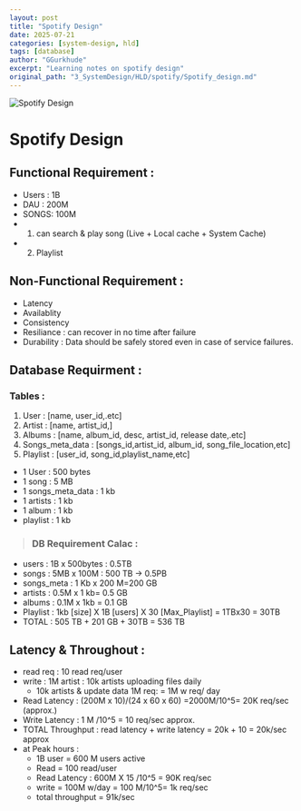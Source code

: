 ```yaml
---
layout: post
title: "Spotify Design"
date: 2025-07-21
categories: [system-design, hld]
tags: [database]
author: "GGurkhude"
excerpt: "Learning notes on spotify design"
original_path: "3_SystemDesign/HLD/spotify/Spotify_design.md"
---
```


![Spotify Design](Spotify_design.jpg)

# Spotify Design 
## Functional Requirement :
- Users : 1B
- DAU : 200M
- SONGS: 100M
- 1. can search & play song (Live + Local cache + System Cache)
- 2. Playlist


## Non-Functional Requirement :
- Latency
- Availablity
- Consistency
- Resiliance : can recover in no time after failure
- Durability : Data should be safely stored even in case of service failures.

## Database Requirment :
### Tables : 
1. User  : [name, user_id,.etc]
2. Artist : [name, artist_id,]
3. Albums : [name, album_id, desc, artist_id, release date,.etc]
4. Songs_meta_data : [songs_id,artist_id, album_id, song_file_location,etc]
5. Playlist : [user_id, song_id,playlist_name,etc]

 - 1 User : 500  bytes
 - 1 song : 5 MB
 - 1 songs_meta_data : 1 kb
 - 1 artists : 1 kb
 - 1 album : 1 kb
 -  playlist : 1 kb

>  ### DB Requirement Calac :
 - users : 1B x 500bytes : 0.5TB
 - songs : 5MB x 100M : 500 TB ->  0.5PB
 - songs_meta : 1 Kb x 200 M=200 GB
 - artists : 0.5M x 1 kb= 0.5 GB
 - albums : 0.1M x 1kb = 0.1 GB
 - Playlist : 1kb [size] X 1B [users] X 30 [Max_Playlist] = 1TBx30 =  30TB
 - TOTAL : 505 TB + 201 GB + 30TB = 536 TB
   
## Latency & Throughout :
- read req : 10 read req/user
- write : 1M artist : 10k artists uploading files daily
  -  10k artists & update data 1M req: = 1M w req/ day
- Read Latency : (200M x 10)/(24 x 60 x 60) =2000M/10^5= 20K req/sec (approx.)
- Write Latency : 1 M /10^5 = 10 req/sec approx.
- TOTAL Throughput : read latency + write latency = 20k + 10 = 20k/sec approx
- at Peak hours : 
  - 1B user = 600 M users active
  - Read = 100 read/user
  - Read Latency : 600M X 15 /10^5 = 90K req/sec
  - write = 100M  w/day = 100 M/10^5= 1k req/sec
  - total throughput = 91k/sec




